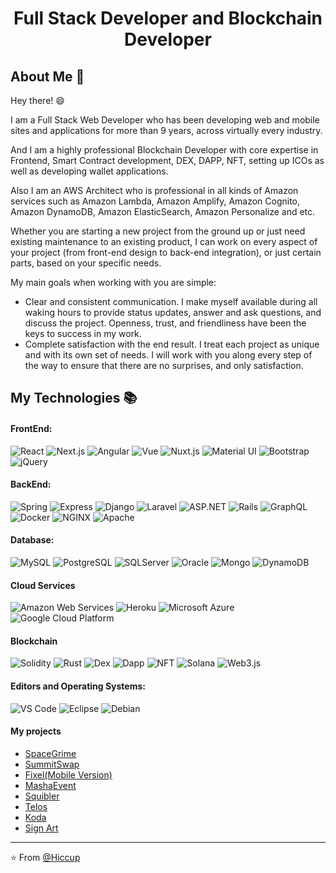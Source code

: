 <h1 align="center">Full Stack Developer and Blockchain Developer</h1>

## About Me :wave:

Hey there! :smile: 

I am a Full Stack Web Developer who has been developing web and mobile
sites and applications for more than 9 years, across virtually every industry.

And I am a highly professional Blockchain Developer with core expertise in Frontend, Smart Contract 
development, DEX, DAPP, NFT, setting up ICOs as well as developing wallet applications.

Also I am an AWS Architect who is professional in all kinds of Amazon services such as Amazon
Lambda, Amazon Amplify, Amazon Cognito, Amazon DynamoDB, Amazon ElasticSearch, Amazon
Personalize and etc.

Whether you are starting a new project from the ground up or just need existing maintenance to an
existing product, I can work on every aspect of your project (from front-end design to back-end
integration), or just certain parts, based on your specific needs.

My main goals when working with you are simple:
- Clear and consistent communication. I make myself available during all waking hours to provide
status updates, answer and ask questions, and discuss the project. Openness, trust, and friendliness
have been the keys to success in my work.
- Complete satisfaction with the end result. I treat each project as unique and with its own set of
needs. I will work with you along every step of the way to ensure that there are no surprises, and
only satisfaction.


## My Technologies :books:


#### FrontEnd:

![React](https://img.shields.io/badge/-React-%23282C34?style=flat-square&logo=react)
![Next.js](https://img.shields.io/badge/-Nextjs-%23282C34?style=flat-square&logo=nextjs)
![Angular](http://img.shields.io/badge/-Angular-CC0000?style=flat-square&logo=angular&logoColor=ffffff)
![Vue](http://img.shields.io/badge/-Vue-CC0000?style=flat-square&logo=vue&logoColor=ffffff)
![Nuxt.js](https://img.shields.io/badge/-Nuxtjs-%23282C34?style=flat-square&logo=nuxtjs)
![Material UI](https://img.shields.io/badge/-MaterialUI-%23282C34?style=flat-square&logo=materialui)
![Bootstrap](http://img.shields.io/badge/-Bootstrap-CC0000?style=flat-square&logo=bootstrap)
![jQuery](http://img.shields.io/badge/-jQuery-CC0000?style=flat-square&logo=jquery)


#### BackEnd:

![Spring](http://img.shields.io/badge/-Spring-6DB33F?style=flat-square&logo=spring&logoColor=ffffff)
![Express](http://img.shields.io/badge/-Express-CC0000?style=flat-square&logo=express&logoColor=ffffff)
![Django](https://img.shields.io/badge/-Django-DC382D?style=flat-square&logo=djano&logoColor=ffffff)
![Laravel](https://img.shields.io/badge/-Laravel-DC382D?style=flat-square&logo=laravel&logoColor=ffffff)
![ASP.NET](http://img.shields.io/badge/-ASP.NET-CC0000?style=flat-square&logo=asp.net&logoColor=ffffff)
![Rails](http://img.shields.io/badge/-Ruby%20on%20Rails-CC0000?style=flat-square&logo=ruby-on-rails&logoColor=ffffff)
![GraphQL](https://img.shields.io/badge/-GraphQL-E10098?style=flat-square&logo=graphql&logoColor=ffffff)
![Docker](https://img.shields.io/badge/-Docker-black?style=flat-square&logo=docker)
![NGINX](http://img.shields.io/badge/-NGINX-269539?style=flat-square&logo=nginx&logoColor=ffffff)
![Apache](http://img.shields.io/badge/-Apache-269539?style=flat-square&logo=apache&logoColor=ffffff)


#### Database:

![MySQL](https://img.shields.io/badge/-MySQL-336791?style=flat-square&logo=mysql)
![PostgreSQL](https://img.shields.io/badge/-PostgreSQL-336791?style=flat-square&logo=postgresql)
![SQLServer](https://img.shields.io/badge/-SQLServer-336791?style=flat-square&logo=sqlserver)
![Oracle](https://img.shields.io/badge/-Oracle-336791?style=flat-square&logo=oracle)
![Mongo](https://img.shields.io/badge/-Mongo-336791?style=flat-square&logo=mongo)
![DynamoDB](https://img.shields.io/badge/-DynamoDB-336791?style=flat-square&logo=dynamodb)

#### Cloud Services

![Amazon Web Services](https://img.shields.io/badge/-Amazon%20Web%20Services-430098?style=flat-square&logo=amazon%20web%20services&logoColor=ffffff)
![Heroku](https://img.shields.io/badge/-Heroku-430098?style=flat-square&logo=heroku&logoColor=ffffff)
![Microsoft Azure](https://img.shields.io/badge/-Microsoft%20Azure-430098?style=flat-square&logo=microsoft%20azure&logoColor=ffffff)
![Google Cloud Platform](https://img.shields.io/badge/-Google%20Cloud%20Platform-430098?style=flat-square&logo=google%20cloud%20platform&logoColor=ffffff)

#### Blockchain

![Solidity](https://img.shields.io/badge/-Solidty-336791?style=flat-square&logo=solidity)
![Rust](https://img.shields.io/badge/-Rust-336791?style=flat-square&logo=rust)
![Dex](https://img.shields.io/badge/-Dex-336791?style=flat-square&logo=dex)
![Dapp](https://img.shields.io/badge/-Dapp-336791?style=flat-square&logo=Dapp)
![NFT](https://img.shields.io/badge/-NFT-336791?style=flat-square&logo=NFT)
![Solana](https://img.shields.io/badge/-Solana-336791?style=flat-square&logo=Solana)
![Web3.js](https://img.shields.io/badge/-Web3.js-336791?style=flat-square&logo=web3.js)

#### Editors and Operating Systems:

![VS Code](http://img.shields.io/badge/-VS%20Code-007ACC?style=flat-square&logo=visual-studio-code&logoColor=ffffff)
![Eclipse](http://img.shields.io/badge/-Eclipse-000000?style=flat-square&logo=eclipse&logoColor=ffffff)
![Debian](http://img.shields.io/badge/-Debian-A81D33?style=flat-square&logo=debian&logoColor=ffffff)

#### My projects
* [SpaceGrime](https://sitetest.spacegrime.finance/)
* [SummitSwap](https://summitswap.finance/)
* [Fixel(Mobile Version)](https://fixel.co.za/)
* [MashaEvent](https://masha-event.herokuapp.com/)
* [Squibler](https://www.squibler.io/)
* [Telos](https://app.telos.net/)
* [Koda](https://koda.finance)
* [Sign Art](https://mainnet.sign-art.app/)
<hr/>

:star: From [@Hiccup](https://github.com/hiccup1991)
